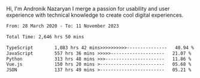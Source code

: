 Hi, I'm Andronik Nazaryan
I merge a passion for usability and user experience with technical knowledge to create cool digital experiences.


<!--START_SECTION:waka-->

```txt
From: 28 March 2020 - To: 11 November 2023

Total Time: 2,646 hrs 50 mins

TypeScript        1,083 hrs 42 mins>>>>>>>>>>---------------   40.94 %
JavaScript        557 hrs 36 mins >>>>>--------------------   21.07 %
Python            313 hrs 48 mins >>>----------------------   11.86 %
Vue.js            150 hrs 20 mins >------------------------   05.68 %
JSON              137 hrs 49 mins >------------------------   05.21 %
```

<!--END_SECTION:waka-->
